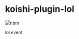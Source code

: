 # koishi-plugin-lol

[![npm](https://img.shields.io/npm/v/koishi-plugin-lol?style=flat-square)](https://www.npmjs.com/package/koishi-plugin-lol)

lol event
